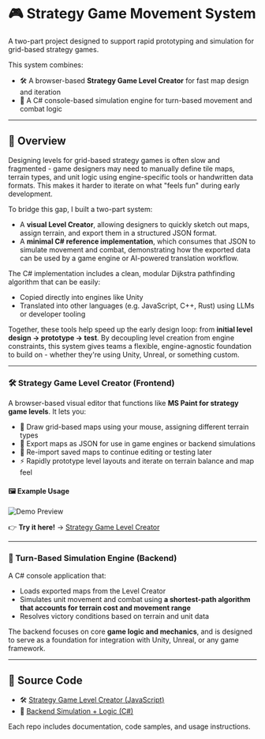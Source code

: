 # 🎮 Strategy Game Movement System

A two-part project designed to support rapid prototyping and simulation for grid-based strategy games.

This system combines:
- 🛠️ A browser-based **Strategy Game Level Creator** for fast map design and iteration
- 🧠 A C# console-based simulation engine for turn-based movement and combat logic

---

## 🧩 Overview

Designing levels for grid-based strategy games is often slow and fragmented - game designers may need to manually define tile maps, terrain types, and unit logic using engine-specific tools or handwritten data formats. This makes it harder to iterate on what "feels fun" during early development.

To bridge this gap, I built a two-part system:

- A **visual Level Creator**, allowing designers to quickly sketch out maps, assign terrain, and export them in a structured JSON format.
- A **minimal C# reference implementation**, which consumes that JSON to simulate movement and combat, demonstrating how the exported data can be used by a game engine or AI-powered translation workflow.

The C# implementation includes a clean, modular Dijkstra pathfinding algorithm that can be easily:
- Copied directly into engines like Unity
- Translated into other languages (e.g. JavaScript, C++, Rust) using LLMs or developer tooling

Together, these tools help speed up the early design loop: from **initial level design → prototype → test**. By decoupling level creation from engine constraints, this system gives teams a flexible, engine-agnostic foundation to build on - whether they're using Unity, Unreal, or something custom.

---

### 🛠️ Strategy Game Level Creator (Frontend)

A browser-based visual editor that functions like **MS Paint for strategy game levels**. It lets you:

- 🎨 Draw grid-based maps using your mouse, assigning different terrain types  
- 💾 Export maps as JSON for use in game engines or backend simulations  
- 📂 Re-import saved maps to continue editing or testing later  
- ⚡ Rapidly prototype level layouts and iterate on terrain balance and map feel  

#### 🖼️ Example Usage

![Demo Preview](./demo.png)

👉 **Try it here!** → [Strategy Game Level Creator](https://quirkyqubits.github.io/strategy-game-tool/)

---

### 🧠 Turn-Based Simulation Engine (Backend)

A C# console application that:

- Loads exported maps from the Level Creator  
- Simulates unit movement and combat using **a shortest-path algorithm that accounts for terrain cost and movement range**  
- Resolves victory conditions based on terrain and unit data  

The backend focuses on core **game logic and mechanics**, and is designed to serve as a foundation for integration with Unity, Unreal, or any game framework.

---

## 📂 Source Code

- 🛠️ [Strategy Game Level Creator (JavaScript)](https://github.com/QuirkyQubits/strategy-game-tool)  
- 🧠 [Backend Simulation + Logic (C#)](https://github.com/QuirkyQubits/strategy-game-djikstra-algorithm)  

Each repo includes documentation, code samples, and usage instructions.
